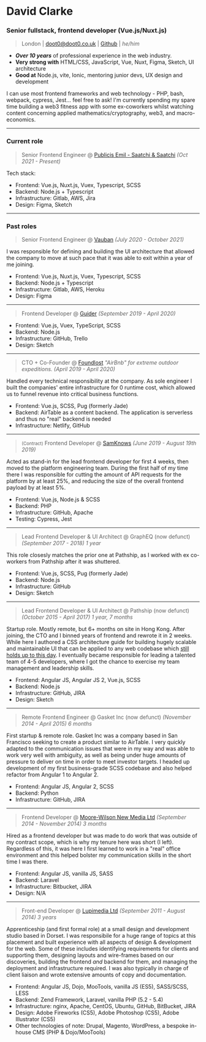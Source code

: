 # David Clarke
### Senior fullstack, frontend developer (Vue.js/Nuxt.js)

> London | [doot0@doot0.co.uk](mailto:doot0@doot0.co.uk) | [Github](https://github.com/doot0) | _he/him_

- ***Over 10 years*** of professional experience in the web industry.
- **Very strong with** HTML/CSS, JavaScript, Vue, Nuxt, Figma, Sketch, UI architecture
- **Good at** Node.js, vite, Ionic, mentoring junior devs, UX design and development

I can use most frontend frameworks and web technology - PHP, bash, webpack, cypress, Jest... feel free 
to ask! I'm currently spending my spare time building a web3 fitness app with some ex-coworkers whilst 
watching content concerning applied mathematics/cryptography, web3, and macro-economics.

---

### Current role

>Senior Frontend Engineer @ [Publicis Emil - Saatchi & Saatchi](https://saatchi.co.uk/) *(Oct 2021 - Present)*

Tech stack:
- Frontend: Vue.js, Nuxt.js, Vuex, Typescript, SCSS
- Backend: Node.js + Typescript
- Infrastructure: Gitlab, AWS, Jira
- Design: Figma, Sketch

------

### Past roles

>Senior Frontend Engineer @ [Vauban](https://vauban.io) *(July 2020 - October 2021)*

I was responsible for defining and building the UI architecture that allowed the company
to move at such pace that it was able to exit within a year of me joining.

- Frontend: Vue.js, Nuxt.js, Vuex, Typescript, SCSS
- Backend: Node.js + Typescript
- Infrastructure: Gitlab, AWS, Heroku
- Design: Figma

---

>Frontend Developer @ [Guider](https://www.guider-ai.com/) *(September 2019 - April 2020)*

- Frontend: Vue.js, Vuex, TypeScript, SCSS
- Backend: Node.js
- Infrastructure: GitHub, Trello
- Design: Sketch

---

>CTO + Co-Founder @ [Foundlost](https://foundlo.st) _"AirBnb" for extreme outdoor expeditions._ *(April 2019 - April 2020)*

Handled every technical responsibility at the company. As sole engineer I built the companies' entire infrastructure for
0 runtime cost, which allowed us to funnel revenue into critical business functions.

- Frontend: Vue.js, SCSS, Pug (formerly Jade)
- Backend: AirTable as a content backend. The application is serverless and thus no "real" backend is needed
- Infrastructure: Netlify, GitHub

---

><small>(Contract)</small> Frontend Developer @ [SamKnows](https://samknows.com) *(June 2019 - August 19th 2019)*

Acted as stand-in for the lead frontend developer for first 4 weeks, then moved to the platform engineering 
team. During the first half of my time there I was responsible for cutting the amount of API requests for 
the platform by at least 25%, and reducing the size of the overall frontend payload by at least 5%.

- Frontend: Vue.js, Node.js & SCSS
- Backend: PHP
- Infrastructure: GitHub, Apache
- Testing: Cypress, Jest

---

>Lead Frontend Developer & UI Architect @ GraphEQ (now defunct) *(September 2017 - 2018) 1 year*

This role closesly matches the prior one at Pathship, as I worked with ex co-workers from 
Pathship after it was shuttered. 

- Frontend: Vue.js, SCSS, Pug (formerly Jade)
- Backend: Node.js
- Infrastructure: GitHub
- Design: Sketch 

--- 

>Lead Frontend Developer & UI Architect @ Pathship (now defunct) *(October 2015 - April 2017) 1 year, 7 months*

Startup role. Mostly remote, but 6+ months on site in Hong Kong. After joining, the CTO and I binned 
years of frontend and rewrote it in 2 weeks. While here I authored a CSS architecture guide for 
building hugely scalable and maintainable UI that can be applied to any web codebase which 
[still holds up to this day](https://github.com/doot0/compago/). I eventually became responsible 
for leading a talented team of 4-5 developers, where I got the chance to exercise my team 
management and leadership skills. 

- Frontend: Angular JS, Angular JS 2, Vue.js, SCSS
- Backend: Node.js
- Infrastructure: GitHub, JIRA
- Design: Sketch

--- 

>Remote Frontend Engineer @ Gasket Inc (now defunct) *(November 2014 - April 2015) 6 months*

First startup & remote role. Gasket Inc was a company based in San Francisco seeking to create a 
product similar to AirTable. I very quickly adapted to the communication issues that were in my way and 
was able to work very well with ambiguity, as well as being under huge amounts of pressure to deliver on 
time in order to meet investor targets. I headed up development of my first business-grade SCSS codebase
and also helped refactor from Angular 1 to Angular 2.

- Frontend: Angular JS, Angular 2, SCSS
- Backend: Python
- Infrastructure: GitHub, JIRA

--- 

>Frontend Developer @ [Moore-Wilson New Media Ltd](https://www.m-w.co.uk/) *(September 2014 - November 2014) 3 months*

Hired as a frontend developer but was made to do work that was outside of my contract scope, which is why my tenure here 
was short (I left). Regardless of this, it was here I first learned to work in a "real" office environment and this helped 
bolster my communication skills in the short time I was there.

- Frontend: Angular JS, vanilla JS, SASS
- Backend: Laravel
- Infrastructure: Bitbucket, JIRA
- Design: N/A

--- 

>Front-end Developer @ [Lupimedia Ltd](https://www.lupimedia.com/) *(September 2011 - August 2014) 3 years*

Apprenticeship (and first formal role) at a small design and development studio based in Dorset. I was 
responsibile for a huge range of topics at this placement and built experience with all aspects of design & 
development for the web. Some of these includes identifying requirements for clients and supporting them, designing 
layouts and wire-frames based on our discoveries, building the frontend _and_ backend for them, and managing the 
deployment and infrastructure required. I was also typically in charge of client liaison and wrote extensive 
amounts of copy and documentation.

- Frontend: Angular JS, Dojo, MooTools, vanilla JS (ES5), SASS/SCSS, LESS
- Backend: Zend Framework, Laravel, vanilla PHP (5.2 - 5.4)
- Infrastructure: nginx, Apache, CentOS, Ubuntu, GitHub, BitBucket, JIRA
- Design: Adobe Fireworks (CS5), Adobe Photoshop (CS5), Adobe Illustrator (CS5)
- Other technologies of note: Drupal, Magento, WordPress, a bespoke in-house CMS (PHP & Dojo/MooTools)
